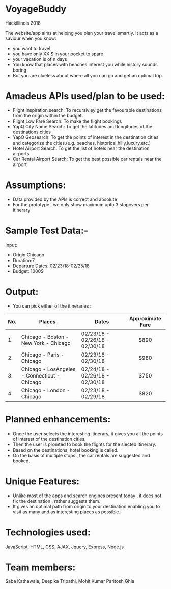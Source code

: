 # VoyageBuddy
Hackillinois 2018

The website/app aims at helping you plan your travel smartly. It acts as a saviour when you know:
* you want to travel 
* you have only XX $ in your pocket to spare
* your vacation is of n days 
* You know that places with beaches interest you while history sounds boring
* But you are clueless about where all you can go and get an optimal trip.

# Amadeus APIs used/plan to be used:
* Flight Inspiration search: To recursivley get the favourable destinations from the origin within the budget.
* Flight Low Fare Search: To make the flight bookings
* YapQ City Name Search: To get the latitudes and longitudes  of the destinations cities
* YapQ Geosearch: To get the points of interest in the destination cities and categorize the cities.(e.g. beaches, historical,hilly,luxury,etc.)
* Hotel Airport Search: To get the list of hotels near the destination airports
* Car Rental Airport Search: To get the best possible car rentals near the airport

# Assumptions:
* Data provided by the APIs is correct and absolute
* For the prototype , we only show maximum upto 3 stopovers per itinerary


# Sample Test Data:-
Input:
* Origin:Chicago
* Duration:7
* Departure Dates: 02/23/18-02/25/18
* Budget: 1000$
        
# Output:
* You can pick either of the itineraries : 

| No. |                Places .                  |                 Dates          | Approximate Fare |
| --- | ---------------------------------------- | ------------------------------ | :---: |
|  1. | Chicago - Boston - New York - Chicago    | 02/23/18 - 02/26/18 - 02/30/18 |$890       |
|  2. | Chicago - Paris - Chicago                | 02/23/18 - 02/30/18  | $980 |
|  3. | Chicago - LosAngeles - Connecticut - Chicago     | 02/24/18 - 02/26/18 - 02/30/18 | $750 |
|  4. | Chicago - London - Chicago   | 02/23/18 - 02/29/18 | $820 |
   
# Planned enhancements: 
* Once the user selects the interesting itinerary, it gives you all the points of interest of the destination                    cities.
* Then the user is promted to book the flights for the slected itinerary.
* Based on the destinations, hotel booking is called.
* On the basis of multiple stops , the car rentals are suggested and booked.

# Unique Features: 
* Unlike most of the apps and search engines present today , it does not fix the destination , rather suggests them.
* It gives an optimal path from origin to your destination enabling you to visit as many and as interesting places as possible.

# Technologies used: 
JavaScript, HTML, CSS, AJAX, Jquery, Express, Node.js

# Team members: 
Saba Kathawala, Deepika Tripathi, Mohit Kumar Paritosh Ghia
